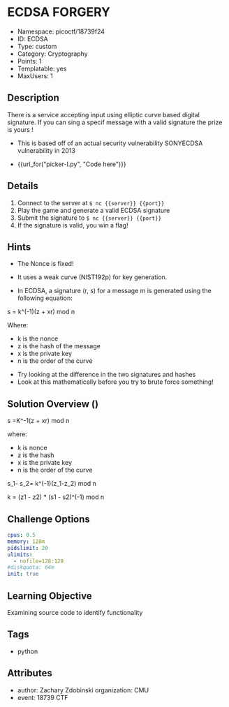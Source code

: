 # ECDSA FORGERY

- Namespace: picoctf/18739f24
- ID: ECDSA
- Type: custom
- Category: Cryptography
- Points: 1
- Templatable: yes
- MaxUsers: 1

## Description

There is a service accepting input using elliptic curve based digital signature. If you can sing a specif message with a valid signature the prize is yours ! 

* This is based off of an actual security vulnerability SONYECDSA vulnerability in 2013

* {{url_for("picker-I.py", "Code here")}}

## Details



1. Connect to the server at `$ nc {{server}} {{port}}`
2. Play the game and generate a valid ECDSA signature 
3. Submit the signature to  `$ nc {{server}} {{port}}`
4. If the signature is valid, you win a flag!




## Hints


* The Nonce is fixed!
* It uses a weak curve (NIST192p) for key generation.

* In ECDSA, a signature (r, s) for a message m is generated using the following equation:

s = k^(-1)(z + xr) mod n

Where:
- k is the nonce
- z is the hash of the message
- x is the private key
- n is the order of the curve

* Try looking at the difference in the two signatures and hashes 
* Look at this mathematically before you try to brute force something!


## Solution Overview ()

s =K^-1(z + xr) mod n

where: 
* k is nonce
* z is the hash
* x is the private key 
* n is the order of the curve 

s_1- s_2= k^(-1)(z_1-z_2) mod n 

k = (z1 - z2) * (s1 - s2)^(-1) mod n 



## Challenge Options

```yaml
cpus: 0.5
memory: 128m
pidslimit: 20
ulimits:
  - nofile=128:128
#diskquota: 64m
init: true
```

## Learning Objective

Examining source code to identify functionality

## Tags

- python

## Attributes

- author: Zachary Zdobinski organization: CMU
- event: 18739 CTF

